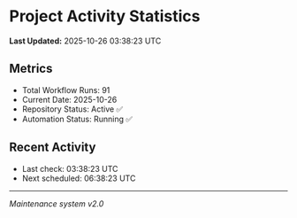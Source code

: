 # Project Activity Statistics

**Last Updated:** 2025-10-26 03:38:23 UTC

## Metrics
- Total Workflow Runs: 91
- Current Date: 2025-10-26
- Repository Status: Active ✅
- Automation Status: Running ✅

## Recent Activity
- Last check: 03:38:23 UTC
- Next scheduled: 06:38:23 UTC

---
*Maintenance system v2.0*
